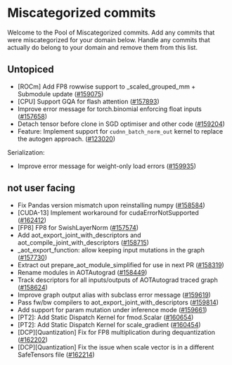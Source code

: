 # Miscategorized commits

Welcome to the Pool of Miscategorized commits.
Add any commits that were miscategorized for your domain below.
Handle any commits that actually do belong to your domain and remove them from this list.

## Untopiced
- [ROCm] Add FP8 rowwise support to _scaled_grouped_mm + Submodule update ([#159075](https://github.com/pytorch/pytorch/pull/159075))
- [CPU] Support GQA for flash attention ([#157893](https://github.com/pytorch/pytorch/pull/157893))
- Improve error message for torch.binomial enforcing float inputs ([#157658](https://github.com/pytorch/pytorch/pull/157658))
- Detach tensor before clone in SGD optimiser and other code ([#159204](https://github.com/pytorch/pytorch/pull/159204))
- Feature: Implement support for `cudnn_batch_norm_out` kernel to replace the autogen approach. ([#123020](https://github.com/pytorch/pytorch/pull/123020))

Serialization:
- Improve error message for weight-only load errors ([#159935](https://github.com/pytorch/pytorch/pull/159935))

## not user facing
- Fix Pandas version mismatch upon reinstalling numpy ([#158584](https://github.com/pytorch/pytorch/pull/158584))
- [CUDA-13] Implement workaround for cudaErrorNotSupported ([#162412](https://github.com/pytorch/pytorch/pull/162412))
- [FP8] FP8 for SwishLayerNorm ([#157574](https://github.com/pytorch/pytorch/pull/157574))
- Add aot_export_joint_with_descriptors and aot_compile_joint_with_descriptors ([#158715](https://github.com/pytorch/pytorch/pull/158715))
- _aot_export_function: allow keeping input mutations in the graph ([#157730](https://github.com/pytorch/pytorch/pull/157730))
- Extract out prepare_aot_module_simplified for use in next PR ([#158319](https://github.com/pytorch/pytorch/pull/158319))
- Rename modules in AOTAutograd ([#158449](https://github.com/pytorch/pytorch/pull/158449))
- Track descriptors for all inputs/outputs of AOTAutograd traced graph ([#158624](https://github.com/pytorch/pytorch/pull/158624))
- Improve graph output alias with subclass error message ([#159619](https://github.com/pytorch/pytorch/pull/159619))
- Pass fw/bw compilers to aot_export_joint_with_descriptors ([#159814](https://github.com/pytorch/pytorch/pull/159814))
- Add support for param mutation under inference mode ([#159661](https://github.com/pytorch/pytorch/pull/159661))
- [PT2]: Add Static Dispatch Kernel for fmod.Scalar ([#160654](https://github.com/pytorch/pytorch/pull/160654))
- [PT2]: Add Static Dispatch Kernel for scale_gradient ([#160454](https://github.com/pytorch/pytorch/pull/160454))
- [DCP][Quantization] Fix for FP8 multiplication during dequantization ([#162202](https://github.com/pytorch/pytorch/pull/162202))
- [DCP][Quantization] Fix the issue when scale vector is in a different SafeTensors file ([#162214](https://github.com/pytorch/pytorch/pull/162214))
